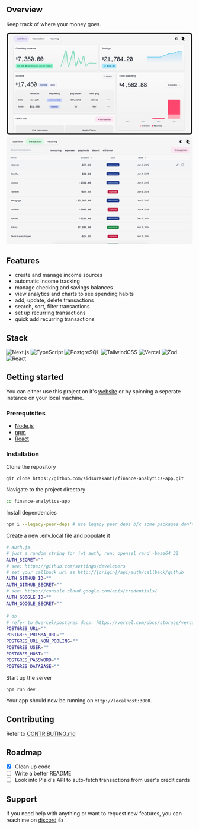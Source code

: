 ## Overview

Keep track of where your money goes.

<img src="./docs/home.png">
<img src="./docs/transactions.png">

## Features

- create and manage income sources
- automatic income tracking
- manage checking and savings balances
- view analytics and charts to see spending habits
- add, update, delete transactions
- search, sort, filter transactions
- set up recurring transactions
- quick add recurring transactions

## Stack

![Next.js](https://img.shields.io/badge/next.js-000000?style=for-the-badge&logo=nextdotjs&logoColor=white)
![TypeScript](https://img.shields.io/badge/typescript-%23007ACC.svg?style=for-the-badge&logo=typescript&logoColor=white)
![PostgreSQL](https://img.shields.io/badge/PostgreSQL-4169E1?style=for-the-badge&logo=postgresql&logoColor=white)
![TailwindCSS](https://img.shields.io/badge/tailwindcss-%2338B2AC.svg?style=for-the-badge&logo=tailwind-css&logoColor=white)
![Vercel](https://img.shields.io/badge/vercel-%23000000.svg?style=for-the-badge&logo=vercel&logoColor=white)
![Zod](https://img.shields.io/badge/-Zod-3E67B1?style=for-the-badge&logo=zod&logoColor=white)
![React](https://img.shields.io/badge/react-%2320232a.svg?style=for-the-badge&logo=react&logoColor=%2361DAFB)

## Getting started

You can either use this project on it's [website](https://pbd.vercel.app) or by spinning a seperate instance on your local machine.

### Prerequisites

- [Node.js](https://nodejs.org/)
- [npm](https://www.npmjs.com/)
- [React](https://react.dev/)

### Installation

Clone the repository

```shell
git clone https://github.com/sidsurakanti/finance-analytics-app.git
```

Navigate to the project directory

```zsh
cd finance-analytics-app
```

Install dependencies

```zsh
npm i --legacy-peer-deps # use legacy peer deps b/c some packages don't have support for React 19 yet
```

Create a new .env.local file and populate it

```bash
# auth.js
# just a random string for jwt auth, run: openssl rand -base64 32
AUTH_SECRET=""
# see: https://github.com/settings/developers
# set your callback url as http://[origin]/api/auth/callback/github
AUTH_GITHUB_ID=""
AUTH_GITHUB_SECRET=""
# see: https://console.cloud.google.com/apis/credentials/
AUTH_GOOGLE_ID=""
AUTH_GOOGLE_SECRET=""

# db
# refer to @vercel/postgres docs: https://vercel.com/docs/storage/vercel-postgres/quickstart
POSTGRES_URL=""
POSTGRES_PRISMA_URL=""
POSTGRES_URL_NON_POOLING=""
POSTGRES_USER=""
POSTGRES_HOST=""
POSTGRES_PASSWORD=""
POSTGRES_DATABASE=""
```

Start up the server

```zsh
npm run dev
```

Your app should now be running on `http://localhost:3000`.

## Contributing

Refer to [CONTRIBUTING.md](./docs/CONTRIBUTING.md)

## Roadmap

- [x] Clean up code
- [ ] Write a better README
- [ ] Look into Plaid's API to auto-fetch transactions from user's credit cards

## Support

If you need help with anything or want to request new features, you can reach me on [discord](https://discord.com/users/521872289231273994) 👍
